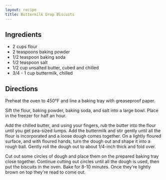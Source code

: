```yaml
---
layout: recipe
title: Buttermilk Drop Biscuits
---
```


## Ingredients

* 2 cups flour
* 2 teaspoons baking powder
* 1/2 teaspoon baking soda
* 1/2 teaspoon salt
* 1/2 cup unsalted butter, cubed and chilled
* 3/4 - 1 cup buttermilk, chilled

## Directions

Preheat the oven to 450°F and line a baking tray with greaseproof
paper.

Sift the flour, baking powder, baking soda, and salt into a large bowl.
Place in the freezer for half an hour.

Add the chilled butter, and using your fingers, rub the butter into the
flour until you get pea-sized lumps. Add the buttermilk and stir gently
until all the flour is incorporated and a loose dough comes together. On
a lightly floured surface, and with floured hands, turn the dough out
and shape it into a rough ball. Gently roll the dough out to about
1/4-inch thick and fold over.

Cut out some circles of dough and place them on the prepared baking tray
close together. Continue cutting out circles until all the dough is
used, then put the biscuits in the oven. Bake for 8-10 minutes. Once
they're lightly brown on top they're read to come
out.

